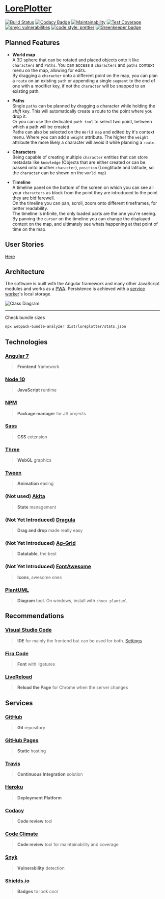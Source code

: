 # [LorePlotter](https://alexaegis.github.io/loreplotter/)

[![Build Status](https://travis-ci.com/AlexAegis/loreplotter.svg?branch=master)](https://travis-ci.com/AlexAegis/loreplotter) [![Codacy Badge](https://api.codacy.com/project/badge/Grade/9b155010806741a897cc8420898f4e84)](https://www.codacy.com/app/AlexAegis/loreplotter?utm_source=github.com&utm_medium=referral&utm_content=AlexAegis/loreplotter&utm_campaign=Badge_Grade) [![Maintainability](https://api.codeclimate.com/v1/badges/9f9e5eb2c8a3ccd58f22/maintainability)](https://codeclimate.com/github/AlexAegis/loreplotter/maintainability) [![Test Coverage](https://api.codeclimate.com/v1/badges/9f9e5eb2c8a3ccd58f22/test_coverage)](https://codeclimate.com/github/AlexAegis/loreplotter/test_coverage) [![snyk: vulnerabilities](https://img.shields.io/snyk/vulnerabilities/github/AlexAegis/loreplotter.svg?style=popout)](https://app.snyk.io/org/alexaegis/project/a711c21c-0846-46be-92e1-c238a7d8a4fe) [![code style: prettier](https://img.shields.io/badge/code_style-prettier-ff69b4.svg)](https://github.com/prettier/prettier) [![Greenkeeper badge](https://badges.greenkeeper.io/AlexAegis/loreplotter.svg)](https://greenkeeper.io/)

## Planned Features

- **World map**\
   A 3D sphere that can be rotated and placed objects onto it like `Characters` and `Paths`. You can access a `characters` and `paths` context menu on the map, allowing for edits.\
   By dragging a `character` onto a different point on the map, you can plan a `route` on an existing `path` or appending a single `segment` to the end of one with a modifier key, if not the `character` will be snapped to an existing path.

- **Paths**\
   Single `paths` can be planned by dragging a character while holding the _shift_ key. This will automatically create a route to the point where you drop it.\
   Or you can use the dedicated `path tool` to select two point, between which a path will be created.\
   Paths can also be selected on the `World map` and edited by it's context menu. Where you can add a `weight` attribute. The higher the `weight` attribute the more likely a character will avoid it while planning a `route`.

- **Characters**\
   Being capable of creating multiple `character` entities that can store metadata like `knowledge` (Objects that are either created or can be passed onto another `character`), `position` (Longtitude and latitude, so the `character` can be shown on the `world map`)

- **Timeline**\
  A timeline panel on the bottom of the screen on which you can see all your `characters` as block from the point they are introduced to the point they are bid farewell.\
  On the timeline you can pan, scroll, zoom onto different timeframes, for better readability.\
  The timeline is infinite, the only loaded parts are the one you're seeing.\
  By panning the `cursor` on the timeline you can change the displayed context on the map, and ultimately see whats happening at that point of time on the map.

## User Stories

[Here](docs/stories.md)

## Architecture

The software is built with the Angular framework and many other JavaScript modules and works as a [PWA](https://en.wikipedia.org/wiki/Progressive_web_applications). Persistence is achieved with a [service worker](https://developers.google.com/web/fundamentals/primers/service-workers/)'s local storage.

![Class Diagram](https://i.imgur.com/p6F3bjp.png)

---

Check bundle sizes

```bash
npx webpack-bundle-analyzer dist/loreplotter/stats.json
```

## Technologies

### [Angular 7](https://angular.io/)

> **Frontend** framework

### [Node 10](https://nodejs.org/en/)

> **JavaScript** runtime

### [NPM](https://www.npmjs.com/)

> **Package manager** for JS projects

### [Sass](https://sass-lang.com/)

> **CSS** extension

### [Three](https://threejs.org/)

> **WebGL** graphics

### [Tween](https://github.com/tweenjs/tween.js/)

> **Animation** easing

### (Not used) [Akita](https://github.com/datorama/akita)

> **State** management

### (Not Yet Introduced) [Dragula](https://github.com/valor-software/ng2-dragula)

> **Drag and drop** made really easy

### (Not Yet Introduced) [Ag-Grid](https://www.ag-grid.com)

> **Datatable**, the best

### (Not Yet Introduced) [FontAwesome](https://fontawesome.com/)

> **Icons**, awesome ones

### [PlantUML](http://plantuml.com)

> **Diagram** tool. On windows, install with `choco plantuml`

## Recommendations

### [Visual Studio Code](https://code.visualstudio.com/)

> **IDE** for mainly the frontend but can be used for both. [Settings](./.vscode/)

### [Fira Code](https://github.com/tonsky/FiraCode)

> **Font** with ligatures

### [LiveReload](https://chrome.google.com/webstore/detail/livereload/jnihajbhpnppcggbcgedagnkighmdlei)

> **Reload the Page** for Chrome when the server changes

## Services

### [GitHub](https://github.com/)

> **Git** repository

### [GitHub Pages](https://pages.github.com/)

> **Static** hosting

### [Travis](https://travis-ci.com/)

> **Continuous Integration** solution

### [Heroku](https://heroku.com/)

> **Deployment Platform**

### [Codacy](https://app.codacy.com/)

> **Code review** tool

### [Code Climate](https://codeclimate.com/dashboard)

> **Code review** tool for maintainability and coverage

### [Snyk](https://snyk.io/)

> **Vulnerability** detection

### [Shields.io](https://shields.io/#/)

> **Badges** to look cool
